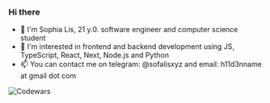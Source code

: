 ### Hi there
- 👋 I'm Sophia Lis, 21 y.0. software engineer and computer science student
- 👀 I'm interested in frontend and backend development using JS, TypeScript, React, Next, Node.js and Python
- 📫 You can contact me on telegram: @sofalisxyz and email: h11d3nname at gmail dot com


![Codewars](https://www.codewars.com/users/h11d3nname/badges/small?theme=dark)
